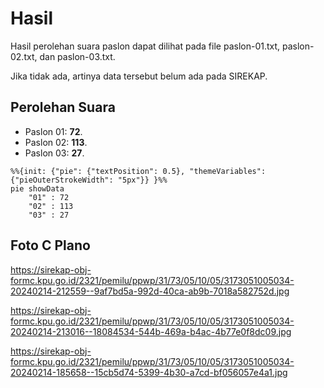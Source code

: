 # Hasil

Hasil perolehan suara paslon dapat dilihat pada file paslon-01.txt, paslon-02.txt, dan paslon-03.txt.

Jika tidak ada, artinya data tersebut belum ada pada SIREKAP.

## Perolehan Suara

 * Paslon 01: **72**.
 * Paslon 02: **113**.
 * Paslon 03: **27**.

```mermaid
%%{init: {"pie": {"textPosition": 0.5}, "themeVariables": {"pieOuterStrokeWidth": "5px"}} }%%
pie showData
    "01" : 72
    "02" : 113
    "03" : 27
```
## Foto C Plano

https://sirekap-obj-formc.kpu.go.id/2321/pemilu/ppwp/31/73/05/10/05/3173051005034-20240214-212559--9af7bd5a-992d-40ca-ab9b-7018a582752d.jpg

https://sirekap-obj-formc.kpu.go.id/2321/pemilu/ppwp/31/73/05/10/05/3173051005034-20240214-213016--18084534-544b-469a-b4ac-4b77e0f8dc09.jpg

https://sirekap-obj-formc.kpu.go.id/2321/pemilu/ppwp/31/73/05/10/05/3173051005034-20240214-185658--15cb5d74-5399-4b30-a7cd-bf056057e4a1.jpg
